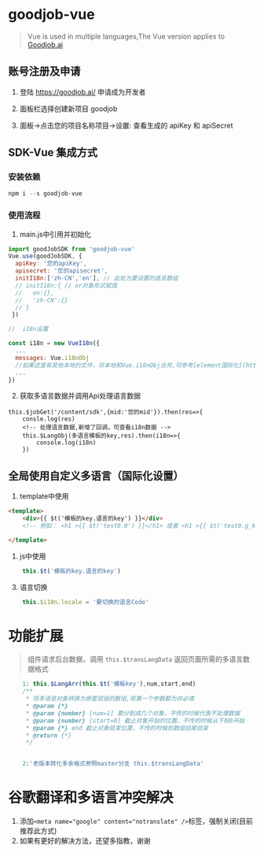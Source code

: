 # goodjob-vue

> Vue is used in multiple languages,The Vue version applies to [Goodjob.ai](https://goodjob.ai)

## 账号注册及申请

1. 登陆 https://goodjob.ai/ 申请成为开发者

2. 面板栏选择创建新项目 goodjob

3. 面板->点击您的项目名称项目->设置: 查看生成的 apiKey 和 apiSecret


## SDK-Vue 集成方式


### 安装依赖

```js
npm i --s goodjob-vue
```

### 使用流程
1. main.js中引用并初始化
```js
import goodJobSDK from 'goodjob-vue'
Vue.use(goodJobSDK, { 
  apiKey: '您的apiKey',
  apisecret: '您的apisecret',
  initI18n:['zh-CN','en'], // 此处为要设置的语言数组
  // initI18n:{ // or对象形式赋值
  //   en:{},
  //   'zh-CN':{}
  // }
 })

//  i18n设置

const i18n = new VueI18n({
  ...
  messages: Vue.i18nObj
  //如果这里有其他本地的文件，将本地和Vue.i18nObj合并,可参考[element国际化](https://element.eleme.cn/#/zh-CN/component/i18n)
  ...
})

```
2. 获取多语言数据并调用Api处理语言数据
```
this.$jobGet('/content/sdk',{mid:'您的mid'}).then(res=>{
    consle.log(res)
    <!-- 处理语言数据,新增了回调，可查看i18n数据 -->
    this.$LangObj(多语言模板的key,res).then(i18n=>{
        console.log(i18n)
    })

```

## 全局使用自定义多语言（国际化设置）

1. template中使用
```html
<template>
    <div>{{ $t('模板的key.语言的key') }}</div>
    <!-- 例如： <h1 >{{ $t('test0.0') }}</h1> 或者 <h1 >{{ $t('test0.g_key_0') }}</h1> -->

</template>
```
1. js中使用
```js
    this.$t('模板的key.语言的key')
```
3. 语言切换
```js
    this.$i18n.locale = '要切换的语言Code'
```

# 功能扩展
>组件请求后台数据，调用 `this.$transLangData` 返回页面所需的多语言数据格式
```js
    1: this.$LangArr(this.$t('模板key'),num,start,end)
    /**
     * 将多语音对象转换为嵌套层级的数组,除第一个参数都为非必填
     * @param {*} 
     * @param {number} [num=1] 要分割成几个对象，不传的时候代表不处理数据
     * @param {number} [start=0] 截止对象开始的位置，不传的时候从下标0开始
     * @param {*} end 截止对象结束位置，不传的时候到数组结尾结束
     * @return {*} 
     */


    2:'老版本转化多余格式参照master分支 this.$transLangData'

```

# 谷歌翻译和多语言冲突解决
1. 添加`<meta name="google" content="notranslate" />`标签，强制关闭(目前推荐此方式)
2. 如果有更好的解决方法，还望多指教，谢谢
